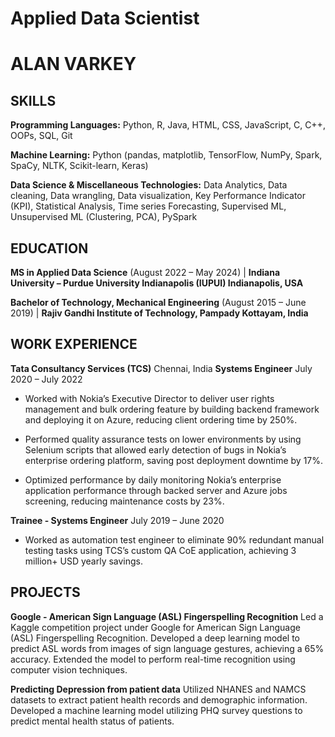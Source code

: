 # Applied Data Scientist
# ALAN VARKEY

## SKILLS
**Programming Languages:** Python, R, Java, HTML, CSS, JavaScript, C, C++, OOPs, SQL, Git
  
**Machine Learning:** Python (pandas, matplotlib, TensorFlow, NumPy, Spark, SpaCy, NLTK, Scikit-learn, Keras)
  
**Data Science & Miscellaneous Technologies:** Data Analytics, Data cleaning, Data wrangling, Data visualization, Key Performance Indicator (KPI), Statistical Analysis, Time series Forecasting, Supervised ML, Unsupervised ML (Clustering, PCA), PySpark

## EDUCATION

**MS in Applied Data Science** (August 2022 – May 2024) | **Indiana University – Purdue University Indianapolis (IUPUI) Indianapolis, USA**

**Bachelor of Technology, Mechanical Engineering** (August 2015 – June 2019) | **Rajiv Gandhi Institute of Technology, Pampady Kottayam, India**

## WORK EXPERIENCE 
**Tata Consultancy Services (TCS)** Chennai, India
**Systems Engineer** July 2020 – July 2022
- Worked with Nokia’s Executive Director to deliver user rights management and bulk ordering feature by building backend framework and deploying it on Azure, reducing client ordering time by 250%.
  
- Performed quality assurance tests on lower environments by using Selenium scripts that allowed early detection of bugs in Nokia’s enterprise ordering platform, saving post deployment downtime by 17%.

- Optimized performance by daily monitoring Nokia’s enterprise application performance through backed server and Azure jobs screening, reducing maintenance costs by 23%.

**Trainee - Systems Engineer** July 2019 – June 2020
- Worked as automation test engineer to eliminate 90% redundant manual testing tasks using TCS’s custom QA CoE application, achieving 3 million+ USD yearly savings.

## PROJECTS
**Google - American Sign Language (ASL) Fingerspelling Recognition**
Led a Kaggle competition project under Google for American Sign Language (ASL) Fingerspelling Recognition. Developed a deep learning model to predict ASL words from images of sign language gestures, achieving a 65% accuracy. Extended the model to perform real-time recognition using computer vision techniques.

**Predicting Depression from patient data**
Utilized NHANES and NAMCS datasets to extract patient health records and demographic information. Developed a machine learning model utilizing PHQ survey questions to predict mental health status of patients.
